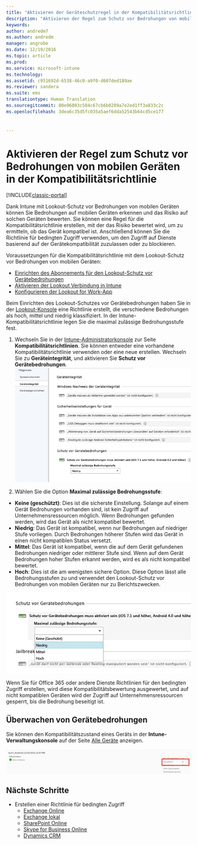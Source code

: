 ```yaml
---
title: "Aktivieren der Geräteschutzregel in der Kompatibilitätsrichtlinie | Microsoft-Dokumentation"
description: "Aktivieren der Regel zum Schutz vor Bedrohungen von mobilen Geräten in der Gerätekompatibilitätsrichtlinie."
keywords: 
author: andredm7
ms.author: andredm
manager: angrobe
ms.date: 12/19/2016
ms.topic: article
ms.prod: 
ms.service: microsoft-intune
ms.technology: 
ms.assetid: c951692d-6538-46c0-a9f0-d607ded189ae
ms.reviewer: sandera
ms.suite: ems
translationtype: Human Translation
ms.sourcegitcommit: 80e96003c584c67cb6b0289a7e2ed1ff3a833c2c
ms.openlocfilehash: 3dea6c35d5fc035a5aef6dda52543b64cd5ce177


---
```


# <a name="enable-device-threat-protection-rule-in-the-compliance-policy"></a>Aktivieren der Regel zum Schutz vor Bedrohungen von mobilen Geräten in der Kompatibilitätsrichtlinie

[!INCLUDE[classic-portal](../includes/classic-portal.md)]

Dank Intune mit Lookout-Schutz vor Bedrohungen von mobilen Geräten können Sie Bedrohungen auf mobilen Geräten erkennen und das Risiko auf solchen Geräten bewerten. Sie können eine Regel für die Kompatibilitätsrichtlinie erstellen, mit der das Risiko bewertet wird, um zu ermitteln, ob das Gerät kompatibel ist. Anschließend können Sie die Richtlinie für bedingten Zugriff verwenden, um den Zugriff auf Dienste basierend auf der Gerätekompatibilität zuzulassen oder zu blockieren.

Voraussetzungen für die Kompatibilitätsrichtlinie mit dem Lookout-Schutz vor Bedrohungen von mobilen Geräten:

- [Einrichten des Abonnements für den Lookout-Schutz vor Gerätebedrohungen](set-up-your-subscription-with-lookout-mtp.md)
- [Aktivieren der Lookout Verbindung in Intune](enable-lookout-mtp-connection-in-intune.md)
- [Konfigurieren der Lookout for Work-App](configure-and-deploy-lookout-for-work-apps.md)

Beim Einrichten des Lookout-Schutzes vor Gerätebedrohungen haben Sie in der [Lookout-Konsole](https://aad.lookout.com) eine Richtlinie erstellt, die verschiedene Bedrohungen als hoch, mittel und niedrig klassifiziert. In der Intune-Kompatibilitätsrichtlinie legen Sie die maximal zulässige Bedrohungsstufe fest.

1. Wechseln Sie in der [Intune-Administratorkonsole](https://manage.microsoft.com) zur Seite **Kompatibilitätsrichtlinien**. Sie können entweder eine vorhandene Kompatibilitätsrichtlinie verwenden oder eine neue erstellen. Wechseln Sie zu **Geräteintegrität**, und aktivieren Sie **Schutz vor Gerätebedrohungen**.
  ![Screenshot mit der Einstellung der Regel zum Schutz vor Gerätebedrohungen in ](../media/mtp/mtp-compliance-policy-rule.png)

2. Wählen Sie die Option **Maximal zulässige Bedrohungsstufe**:
  * **Keine (geschützt)**: Dies ist die sicherste Einstellung.  Solange auf einem Gerät Bedrohungen vorhanden sind, ist kein Zugriff auf Unternehmensressourcen möglich.  Wenn Bedrohungen gefunden werden, wird das Gerät als nicht kompatibel bewertet.  
  * **Niedrig**: Das Gerät ist kompatibel, wenn nur Bedrohungen auf niedriger Stufe vorliegen. Durch Bedrohungen höherer Stufen wird das Gerät in einen nicht kompatiblen Status versetzt.
  * **Mittel**: Das Gerät ist kompatibel, wenn die auf dem Gerät gefundenen Bedrohungen niedriger oder mittlerer Stufe sind. Wenn auf dem Gerät Bedrohungen hoher Stufen erkannt werden, wird es als nicht kompatibel bewertet.
  * **Hoch**: Dies ist die am wenigsten sichere Option. Diese Option lässt alle Bedrohungsstufen zu und verwendet den Lookout-Schutz vor Bedrohungen von mobilen Geräten nur zu Berichtszwecken.

![Screenshot der Option für die Bedrohungsstufe für die Einstellung der Regel zum Schutz vor Gerätebedrohungen](../media/mtp/mtp-compliance-policy-setting.png)

Wenn Sie für Office 365 oder andere Dienste Richtlinien für den bedingten Zugriff erstellen, wird diese Kompatibilitätsbewertung ausgewertet, und auf nicht kompatiblen Geräten wird der Zugriff auf Unternehmensressourcen gesperrt, bis die Bedrohung beseitigt ist.

## <a name="monitor-device-threats"></a>Überwachen von Gerätebedrohungen
Sie können den Kompatibilitätszustand eines Geräts in der **Intune-Verwaltungskonsole** auf der Seite [Alle Geräte](https://manage.microsoft.com) anzeigen.

![Screenshot der Seite für Geräte in der Intune-Verwaltungskonsole mit Kompatibilitätsstatus eines Geräts](../media/mtp/mtp-device-status-intune-console.png)

## <a name="next-steps"></a>Nächste Schritte
* Erstellen einer Richtlinie für bedingten Zugriff
  * [Exchange Online](restrict-access-to-exchange-online-with-microsoft-intune.md)
  * [Exchange lokal](restrict-access-to-exchange-onpremises-with-microsoft-intune.md)
  * [SharePoint Online](restrict-access-to-sharepoint-online-with-microsoft-intune.md)
  * [Skype for Business Online](restrict-access-to-skype-for-business-online-with-microsoft-intune.md)
  * [Dynamics CRM](restrict-access-to-dynamics-crm-online-with-microsoft-intune.md)



<!--HONumber=Dec16_HO4-->


